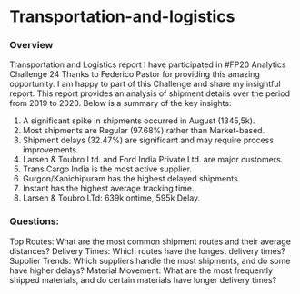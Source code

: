 # Transportation-and-logistics
### Overview
Transportation and Logistics report I have participated in #FP20 Analytics Challenge 24
Thanks to Federico Pastor for providing this amazing opportunity. I am happy to part of this Challenge and share my insightful report. This report provides an analysis of  shipment  details over the period  from 2019 to 2020. Below is a summary of the key insights:
1. A significant spike in shipments occurred in August (1345,5k).
2. Most shipments are Regular (97.68%) rather than Market-based. 
3. Shipment delays (32.47%) are significant and may require process improvements. 
4. Larsen & Toubro Ltd. and Ford India Private Ltd. are major customers. 
5. Trans Cargo India is the most active supplier.
6. Gurgon/Kanichipuram has the highest delayed shipments.
7. Instant has the highest average tracking time.
8. Larsen & Toubro LTd: 639k ontime, 595k Delay.

### Questions: 
Top Routes: What are the most common shipment routes and their average distances?
Delivery Times: Which routes have the longest delivery times?
Supplier Trends: Which suppliers handle the most shipments, and do some have higher delays?
Material Movement: What are the most frequently shipped materials, and do certain materials have longer delivery times?
